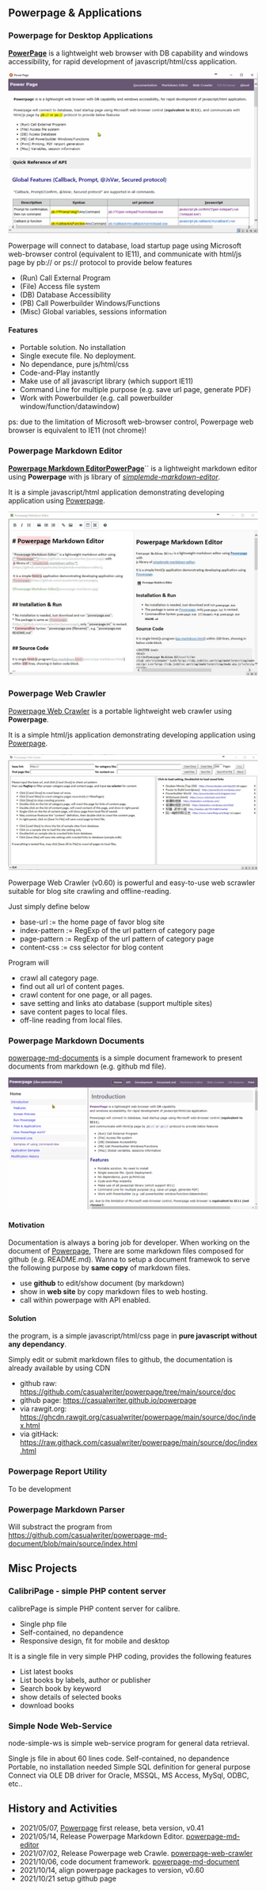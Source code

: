 
## Powerpage & Applications

### Powerpage for Desktop Applications

[**PowerPage**](https://github.com/casualwriter/powerpage) is a lightweight web browser with DB capability and windows accessibility, for rapid development of javascript/html/css application.

![Powerpage Preview](powerpage/powerpage.gif "width=80%")

Powerpage will connect to database, load startup page using Microsoft web-browser control (equivalent to IE11), and communicate 
with html/js page by pb:// or ps:// protocol to provide below features

* (Run) Call External Program
* (File) Access file system
* (DB) Database Accessibility
* (PB) Call Powerbuilder Windows/Functions
* (Misc) Global variables, sessions information

#### Features

* Portable solution. No installation
* Single execute file. No deployment.
* No dependance, pure js/html/css
* Code-and-Play instantly
* Make use of all javascript library (which support IE11)
* Command Line for multiple purpose (e.g. save url page, generate PDF)
* Work with Powerbuilder (e.g. call powerbuilder window/function/datawindow)

ps: due to the limitation of Microsoft web-browser control, Powerpage web browser is equivalent to IE11 (not chrome)!


### Powerpage Markdown Editor

[**Powerpage Markdown EditorPowerPage**](https://github.com/casualwriter/powerpage-md-editor)`` is a lightweight markdown editor using **Powerpage** with 
 js library of [*simplemde-markdown-editor*](https://github.com/sparksuite/simplemde-markdown-editor). 
 
 It is a simple javascript/html application demonstrating developing application using [Powerpage](https://github.com/casualwriter/powerpage).
 
![Powerpage Markdown Editor](powerpage/pp-md-editor.jpg "width=80%")


### Powerpage Web Crawler

[Powerpage Web Crawler](https://github.com/casualwriter/powerpage-web-crawler) is a portable lightweight web crawler using **Powerpage**.
 
It is a simple html/js application demonstrating developing application using [Powerpage](https://github.com/casualwriter/powerpage). 

![Powerpage Web Crawler](powerpage/pp-web-crawler.jpg "width=80%")

Powerpage Web Crawler (v0.60) is powerful and easy-to-use web scrawler suitable for blog site crawling and offline-reading. 

Just simply define below

* base-url := the home page of favor blog site
* index-pattern := RegExp of the url pattern of category page
* page-pattern := RegExp of the url pattern of category page
* content-css := css selector for blog content 

Program will
 
* crawl all category page.
* find out all url of content pages. 
* crawl content for one page, or all pages. 
* save setting and links ato database (support multiple sites)
* save content pages to local files.
* off-line reading from local files.


### Powerpage Markdown Documents

[powerpage-md-documents](https://github.com/casualwriter/powerpage-md-document/) is a simple document framework to present documents from markdown (e.g. github md file). 

![Powerpage Markdown Document](powerpage/pp-md-document.gif "width=80%")

#### Motivation

Documentation is always a boring job for developer. When working on the document of [Powerpage](https://github.com/casualwriter/powerpage), 
There are some markdown files composed for github (e.g. README.md). Wanna to setup a document framewok to serve the following purpose by 
**same copy** of markdown files.

* use **github** to edit/show document (by markdown)
* show in **web site** by copy markdown files to web hosting.
* call within powerpage with API enabled.

#### Solution

the program, is a simple javascript/html/css page in **pure javascript without any dependancy**.

Simply edit or submit markdown files to github, the documentation is already available by using CDN

* github raw: https://github.com/casualwriter/powerpage/tree/main/source/doc
* github page: https://casualwriter.github.io/powerpage
* via rawgit.org: https://ghcdn.rawgit.org/casualwriter/powerpage/main/source/doc/index.html
* via gitHack:    https://raw.githack.com/casualwriter/powerpage/main/source/doc/index.html


### Powerpage Report Utility

To be development

### Powerpage Markdown Parser

Will substract the program from https://github.com/casualwriter/powerpage-md-document/blob/main/source/index.html


## Misc Projects

### CalibriPage - simple PHP content server

calibrePage is simple PHP content server for calibre.

* Single php file
* Self-contained, no depandence
* Responsive design, fit for mobile and desktop

It is a single file in very simple PHP coding, provides the following features

* List latest books
* List books by labels, author or publisher
* Search book by keyword
* show details of selected books
* download books

### Simple Node Web-Service

node-simple-ws is simple web-service program for general data retrieval.

Single js file in about 60 lines code.
Self-contained, no depandence
Portable, no installation needed
Simple SQL definition for general purpose
Connect via OLE DB driver for Oracle, MSSQL, MS Access, MySql, ODBC, etc..


## History and Activities

* 2021/05/07, [Powerpage](https://github.com/casualwriter/powerpage) first release, beta version, v0.41 
* 2021/05/14, Release Powerpage Markdown Editor. [powerpage-md-editor](https://github.com/casualwriter/powerpage-md-editor)
* 2021/07/02, Release Powerpage web Crawle. [powerpage-web-crawler](https://github.com/casualwriter/powerpage-web-crawler)
* 2021/10/06, code document framework. [powerpage-md-document](https://github.com/casualwriter/powerpage-md-document)
* 2021/10/14, align powerpage packages to version, v0.60
* 2021/10/21 setup github page

